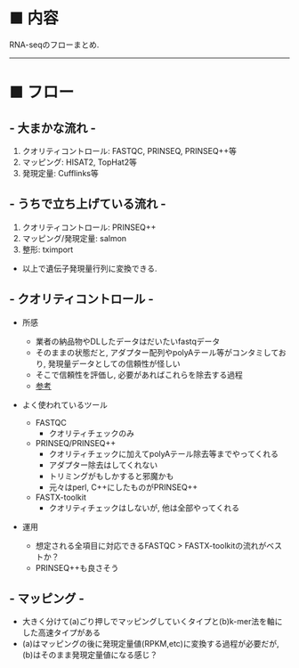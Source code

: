 # ■ 内容
RNA-seqのフローまとめ.  

***
# ■ フロー
## - 大まかな流れ -
1. クオリティコントロール: FASTQC, PRINSEQ, PRINSEQ++等
1. マッピング: HISAT2, TopHat2等
1. 発現定量: Cufflinks等

## - うちで立ち上げている流れ -
1. クオリティコントロール: PRINSEQ++
1. マッピング/発現定量: salmon
1. 整形: tximport  
* 以上で遺伝子発現量行列に変換できる.  

## - クオリティコントロール -
* 所感
    * 業者の納品物やDLしたデータはだいたいfastqデータ  
    * そのままの状態だと, アダプター配列やpolyAテール等がコンタミしており, 発現量データとしての信頼性が怪しい  
    * そこで信頼性を評価し, 必要があればこれらを除去する過程  
    * [参考](https://bi.biopapyrus.jp/rnaseq/qc/)

* よく使われているツール
    * FASTQC
        * クオリティチェックのみ
    * PRINSEQ/PRINSEQ++
        * クオリティチェックに加えてpolyAテール除去等までやってくれる
        * アダプター除去はしてくれない
        * トリミングがもしかすると邪魔かも
        * 元々はperl, C++にしたものがPRINSEQ++
    * FASTX-toolkit
        * クオリティチェックはしないが, 他は全部やってくれる

* 運用
    * 想定される全項目に対応できるFASTQC > FASTX-toolkitの流れがベストか？  
    * PRINSEQ++も良さそう

## - マッピング -
* 大きく分けて(a)ごり押しでマッピングしていくタイプと(b)k-mer法を軸にした高速タイプがある
* (a)はマッピングの後に発現定量値(RPKM,etc)に変換する過程が必要だが, (b)はそのまま発現定量値になる感じ？
